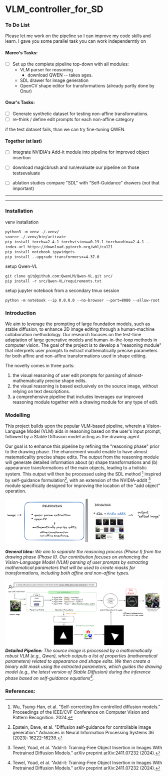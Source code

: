 # VLM_controller_for_SD

### To Do List

Please let me work on the pipeline so I can improve my code skills and learn.
I gave you some parallel task you can work independerntly on 

#### Marco's Tasks:
- [ ] Set up the complete pipeline top-down with all modules:
  - VLM parser for reasoning
    - download QWEN -- takes ages.
  - SDL drawer for image generation
  - OpenCV shape editor for transformations (already partly done by Onur) 

#### Onur's Tasks:
- [ ] Generate synthetic dataset for testing non-affine transformations. 
- [ ] re-think / define edit prompts for each non-affine category

if the test dataset fails, than we can try fine-tuning QWEN.

#### Together (at last)
- [ ] Integrate NVIDIA's Add-it module into pipeline for improved object insertion
- [ ] download magicbrush and run/evaluate our pipeline on those testsevaluate
- [ ] ablation studies compare "SDL" with "Self-Guidance" drawers (not that important)


----
----


### Installation
venv installation
```
python3 -m venv ./.venv/
source ./.venv/bin/activate
pip install torch==2.4.1 torchvision==0.19.1 torchaudio==2.4.1 --index-url https://download.pytorch.org/whl/cu121
pip install notebook ipywidgets
pip install --upgrade transformers>=4.37.0
```
setup Qwen-VL
```
git clone git@github.com:QwenLM/Qwen-VL.git src/
pip install -r src/Qwen-VL/requirements.txt
```
setup jupyter notebook from a secondary tmux session
```
python -m notebook --ip 0.0.0.0 --no-browser --port=8080 --allow-root
```



### Introduction
We aim to leverage the prompting of large foundation models, such as stable diffusion, to enhance 2D image editing through a human-machine collaboration methodology. Our research focuses on the test-time adaptation of large generative models and human-in-the-loop methods in computer vision.
The goal of the project is to develop a "reasoning module" that interprets user prompts to extract mathematically precise parameters for both affine and non-affine transformations used in shape editing.
     
The novelty comes in three parts:
1. the visual reasoning of user edit prompts for parsing of almost-mathematically precise shape edits.
2. the visual reasoning is based exclusively on the source image, without relying on text descriptions.
3. a comprehensive pipeline that includes leverages our improved reasoning module together with a drawing module for any type of edit.


### Modelling
This project builds upon the popular VLM-based pipeline, wherein a Vision-Language Model (VLM) aids in reasoning based on the user's input prompt, followed by a Stable Diffusion model acting as the drawing agent. 

Our goal is to enhance this pipeline by refining the "reasoning phase" prior to the drawing phase. The ehancement wouild enable to have almost matematicallty precise shape edits. The output from the reasoning module will generate detailed information about (a) shape transformations and (b) appearance transformations of the main objects, leading to a holistic system. This output will then be processed using the SDL method [^2] inspired by self-guidance formulation[^1], with an extension of the NVIDIA-addit [^3] module specifically designed for improving the location of the "add object" operation.

![alt text](docs/approach.png)

***General Idea:** We aim to separate the reasoning process (Phase I) from the drawing phase (Phase II). Our contribution focuses on enhancing the Vision-Language Model (VLM) parsing of user prompts by extracting mathematical parameters that will be used to create masks for transformations, including both affine and non-affine types.*



![alt text](docs/detailed_pipeline.png)
***Detailed Pipeline:** The source image is processed by a mathematically robust VLM (e.g., Qwen), which outputs a list of properties (mathematical parameters) related to appearance and shape edits. We then create a binary edit mask using the extracted parameters, which guides the drawing model (e.g., the latest version of Stable Diffusion) during the inference phase based on self-guidance equations[^3].*



### References:
[^1]: Epstein, Dave, et al. "Diffusion self-guidance for controllable image generation." Advances in Neural Information Processing Systems 36 (2023): 16222-16239.

[^2]: Wu, Tsung-Han, et al. "Self-correcting llm-controlled diffusion models." Proceedings of the IEEE/CVF Conference on Computer Vision and Pattern Recognition. 2024.

[^3]: Tewel, Yoad, et al. "Add-it: Training-Free Object Insertion in Images With Pretrained Diffusion Models." arXiv preprint arXiv:2411.07232 (2024).
